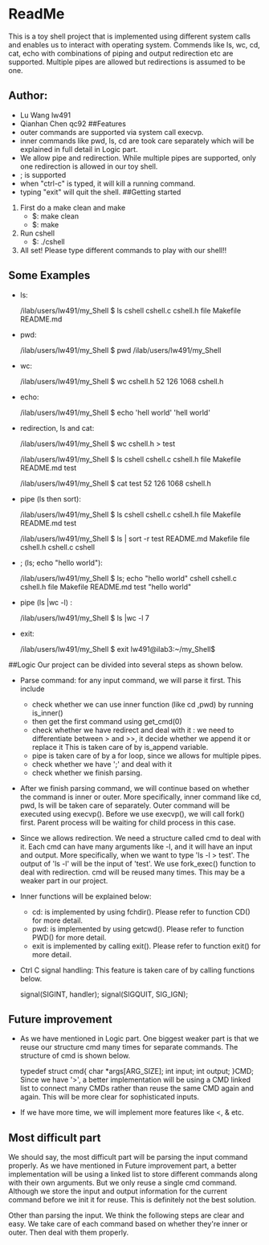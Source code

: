 # ReadMe
This is a toy shell project that is implemented using different system calls
 and enables us to interact with operating
 system. Commends like ls, wc, cd, cat, echo with 
combinations of piping and output redirection etc are supported. Multiple pipes are
 allowed but redirections is assumed to be one.  
## Author:
* Lu Wang lw491
* Qianhan Chen qc92
##Features
* outer commands are supported via system call execvp.
* inner commands like pwd, ls, cd are took care separately which will be
explained in full detail in Logic part.
* We allow pipe and redirection. While multiple pipes are supported, only
one redirection is allowed in our toy shell.
* ; is supported
* when "ctrl-c" is typed, it will kill a running command.
* typing "exit" will quit the shell.
##Getting started
1. First do a make clean and make
   * $: make clean
   * $: make
2. Run cshell
   * $: ./cshell
3. All set! Please type different commands to play with our shell!!
## Some Examples
*  ls:
  
  
    /ilab/users/lw491/my_Shell $ ls
    cshell	cshell.c  cshell.h  file  Makefile  README.md
* pwd:

           
    /ilab/users/lw491/my_Shell $ pwd
    /ilab/users/lw491/my_Shell
  
* wc:


    /ilab/users/lw491/my_Shell $ wc cshell.h
      52  126 1068 cshell.h
* echo:

    
    /ilab/users/lw491/my_Shell $ echo 'hell world'
    'hell world'
* redirection, ls and cat:


    /ilab/users/lw491/my_Shell $ wc cshell.h > test
    
    /ilab/users/lw491/my_Shell $ ls
    cshell	cshell.c  cshell.h  file  Makefile  README.md  test
    
    /ilab/users/lw491/my_Shell $ cat test
      52  126 1068 cshell.h
* pipe (ls then sort):


    /ilab/users/lw491/my_Shell $ ls
    cshell	cshell.c  cshell.h  file  Makefile  README.md  test
    
    /ilab/users/lw491/my_Shell $ ls | sort -r
    test
    README.md
    Makefile
    file
    cshell.h
    cshell.c
    cshell

* ; (ls; echo "hello world"):


    /ilab/users/lw491/my_Shell $ ls; echo "hello world"
    cshell	cshell.c  cshell.h  file  Makefile  README.md  test
    "hello world"
*  pipe (ls |wc -l) :


    /ilab/users/lw491/my_Shell $ ls |wc -l
    7
* exit:


    /ilab/users/lw491/my_Shell $ exit
    lw491@ilab3:~/my_Shell$ 

##Logic
Our project can be divided into several steps as shown below.
* Parse command: for any input command, we will parse it first. This include
    * check whether we can use inner function (like cd ,pwd) by running is_inner()
    * then get the first command using get_cmd(0)
    * check whether we have redirect and deal with it : we need to differentiate between > and >>, it decide whether we append it or replace it
       This is taken care of by is_append variable.
    * pipe is taken care of by a for loop, since we allows for multiple pipes.
    * check whether we have ';' and deal with it
    * check whether we finish parsing.
* After we finish parsing command, we will continue based on whether the command is inner or outer.
 More specifically, inner command like cd, pwd, ls will be taken care of
  separately. Outer command will be executed using execvp(). Before we use execvp(), we will call fork() first.
  Parent process will be waiting for child process in this case.
* Since we allows redirection. We need a structure called cmd to deal with it. Each cmd can have many arguments
  like -l, and it will have an input and output. More specifically, when we want to type 'ls -l > test'. The output
  of 'ls -l' will be the input of 'test'. We use fork_exec() function to deal with
  redirection. cmd will be reused many times. This may be a weaker part in our project.
* Inner functions will be explained below:
  * cd: is implemented by using fchdir(). Please refer to function CD() for more detail.
  * pwd: is implemented by using getcwd(). Please refer to function PWD() for more detail.
  * exit is implemented by calling exit(). Please refer to function exit() for more detail.
* Ctrl C signal handling: This feature is taken care of by calling functions below.


    signal(SIGINT, handler);
    signal(SIGQUIT, SIG_IGN);
## Future improvement
* As we have mentioned in Logic part. One biggest weaker part is that we reuse our structure cmd many times for separate commands. The structure of 
cmd is shown below.


    typedef struct cmd{
        char *args[ARG_SIZE];
        int input;
        int output;
    }CMD;
 Since we have '>', a better implementation will be using a CMD linked list to connect many
 CMDs rather than reuse the same CMD again and again. This will be more clear for sophisticated inputs.
 * If we have more time, we will implement more features like <, & etc.
 ## Most difficult part
 We should say, the most difficult part will be parsing the input command properly. As we have mentioned in Future improvement part, a better 
 implementation will be using a linked list to store different commands along with their own arguments. But we
 only reuse a single cmd command. Although we store the input and output information for the 
 current command before we init it for reuse. This is definitely not the best solution.
 
 Other than parsing the input. We think the following steps are clear and easy. We take care of each command based on whether they're inner or outer.
 Then deal with them properly. 